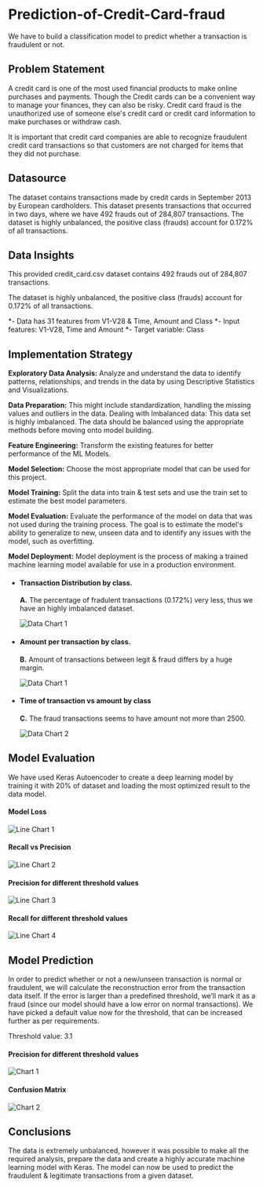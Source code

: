 # Prediction-of-Credit-Card-fraud
We have to build a classification model to predict whether a transaction is fraudulent or not.

##  Problem Statement

A credit card is one of the most used financial products to make online purchases and payments. Though the Credit cards can be a convenient way to manage your finances, they can also be risky. Credit card fraud is the unauthorized use of someone else's credit card or credit card information to make purchases or withdraw cash.

It is important that credit card companies are able to recognize fraudulent credit card transactions so that customers are not charged for items that they did not purchase. 

## Datasource

The dataset contains transactions made by credit cards in September 2013 by European cardholders. This dataset presents transactions that occurred in two days, where we have 492 frauds out of 284,807 transactions. The dataset is highly unbalanced, the positive class (frauds) account for 0.172% of all transactions.

##  Data Insights

This provided credit_card.csv dataset contains 492 frauds out of 284,807 transactions. 

The dataset is highly unbalanced, the positive class (frauds) account for 0.172% of all transactions.

*- Data has 31 features from V1-V28 & Time, Amount and Class
*- Input features: V1-V28, Time and Amount
*- Target variable: Class

##  Implementation Strategy

**Exploratory Data Analysis:** Analyze and understand the data to identify patterns, relationships, and trends in the data by using Descriptive Statistics and Visualizations. 

**Data Preparation:** This might include standardization, handling the missing values and outliers in the data. 
Dealing with Imbalanced data: This data set is highly imbalanced. The data should be balanced using the appropriate methods before moving onto model building.

**Feature Engineering:** Transform the existing features for better performance of the ML Models. 

**Model Selection:** Choose the most appropriate model that can be used for this project. 

**Model Training:** Split the data into train & test sets and use the train set to estimate the best model parameters. 

**Model Evaluation:** Evaluate the performance of the model on data that was not used during the training process. The goal is to estimate the model's ability to generalize to new, unseen data and to identify any issues with the model, such as overfitting. 

**Model Deployment:** Model deployment is the process of making a trained machine learning model available for use in a production environment. 



* #### Transaction Distribution by class.

    **A.**  The percentage of fradulent transactions (0.172%) very less, thus we have an highly imbalanced dataset.

    ![Data Chart 1](Reports/Bar_Chart.png)

* #### Amount per transaction by class.

    **B.**  Amount of transactions between legit & fraud differs by a huge margin.

    ![Data Chart 1](Reports/Histogram.png)
    
* #### Time of transaction vs amount by class

    **C.**  The fraud transactions seems to have amount not more than 2500.

    ![Data Chart 2](Reports/Scatter_Plot_1.png)
    

##  Model Evaluation

We have used Keras Autoencoder to create a deep learning model by training it with 20% of dataset and loading the most optimized result to the data model.

#### Model Loss

   ![Line Chart 1](Reports/Line_Plot.png)


#### Recall vs Precision
   
   ![Line Chart 2](Reports/Line_Plot_2.png)
   
   
#### Precision for different threshold values
   
   ![Line Chart 3](Reports/Line_Plot_3.png)
   
   
#### Recall for different threshold values
   
   ![Line Chart 4](Reports/Line_Plot_4.png)


   ##  Model Prediction

In order to predict whether or not a new/unseen transaction is normal or fraudulent, we will calculate the reconstruction error from the transaction data itself. If the error is larger than a predefined threshold, we’ll mark it as a fraud (since our model should have a low error on normal transactions). We have picked a default value now for the threshold, that can be increased further as per requirements.

Threshold value: 3.1

#### Precision for different threshold values

   ![Chart 1](Reports/Scatter_Plot_2.png)
   
#### Confusion Matrix

   ![Chart 2](Reports/Heat_Map.png)


##  Conclusions

The data is extremely unbalanced, however it was possible to make all the required analysis, prepare the data and create a highly accurate machine learning model with Keras. The model can now be used to predict the fraudulent & legitimate transactions from a given dataset.

